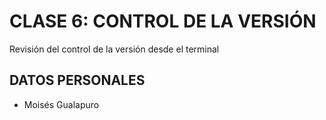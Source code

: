 # CLASE 6: CONTROL DE LA VERSIÓN
Revisión del control de la versión desde el terminal

## DATOS PERSONALES
- Moisés Gualapuro
